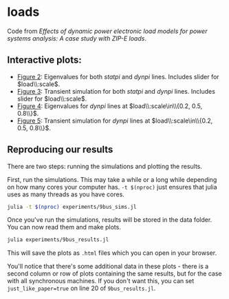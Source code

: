 # loads
Code from *Effects of dynamic power electronic load models for power systems analysis: A case study with ZIP-E loads*.
## Interactive plots:
- [Figure 2](https://reid.xz.ax/loads/eigenvalues1.html): Eigenvalues for both $statpi$ and $dynpi$ lines. Includes slider for $load\\:scale$.
- [Figure 3](https://reid.xz.ax/loads/transient1.html): Transient simulation for both $statpi$ and $dynpi$ lines. Includes slider for $load\\:scale$.
- [Figure 4](https://reid.xz.ax/loads/eigenvalues2.html): Eigenvalues for $dynpi$ lines at $load\\:scale\in\\{0.2, 0.5, 0.8\\}$.
- [Figure 5](https://reid.xz.ax/loads/transient2.html): Transient simulation for $dynpi$ lines at $load\\:scale\in\\{0.2, 0.5, 0.8\\}$.


## Reproducing our results

There are two steps: running the simulations and plotting the results.

First, run the simulations. This may take a while or a long while depending on how many cores your computer has. `-t $(nproc)` just ensures that julia uses as many threads as you have cores.
```bash
julia -t $(nproc) experiments/9bus_sims.jl
```

Once you've run the simulations, results will be stored in the data folder. You can now read them and make plots.
```bash
julia experiments/9bus_results.jl
```

This will save the plots as `.html` files which you can open in your browser.

You'll notice that there's some additional data in these plots - there is a second column or row of plots containing the same results, but for the case with all synchronous machines. If you don't want this, you can set `just_like_paper=true` on line 20 of `9bus_results.jl`.
